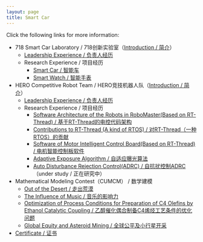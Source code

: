 ```yaml
---
layout: page
title: Smart Car
---
```


Click the following links for more information:

- 718 Smart Car Laboratory / 718创新实验室（[Introduction / 简介](https://zuozuojia.github.io/posts/718introduction)）
    - [Leadership Experience / 负责人经历](https://zuozuojia.github.io/posts/718leader)
    - Research Experience / 项目经历
        - [Smart Car / 智能车](https://zuozuojia.github.io/posts/718smartcar)
        - [Smart Watch / 智能手表](https://zuozuojia.github.io/posts/718smartwatch)
- HERO Competitive Robot Team / HERO竞技机器人队（[Introduction / 简介](https://zuozuojia.github.io/posts/HEROintroduction)）
    - [Leadership Experience / 负责人经历](https://zuozuojia.github.io/posts/HEROleader)
    - Research Experience / 项目经历
        - [Software Architecture of the Robots in RoboMaster(Based on RT-Thread) / 基于RT-Thread的电控代码架构](https://zuozuojia.github.io/posts/RMsoftware)
        - [Contributions to RT-Thread (A kind of RTOS) / 对RT-Thread（一种RTOS）的贡献](https://zuozuojia.github.io/posts/RTT)
        - [Software of Motor Intelligent Control Board(Based on RT-Thread) / 电机智能控制板软件](https://zuozuojia.github.io/posts/Motor)
        - [Adaptive Exposure Algorithm / 自适应曝光算法](https://zuozuojia.github.io/posts/AdaptiveExposure)
        - [Auto Disturbance Rejection Control(ADRC) / 自抗扰控制ADRC](https://zuozuojia.github.io/posts/ADRC)（under study / 正在研究中）
- Mathematical Modeling Contest（CUMCM） / 数学建模
    - [Out of the Desert / 走出荒漠](https://zuozuojia.github.io/posts/desert)
    - [The Influence of Music / 音乐的影响力](https://zuozuojia.github.io/posts/music)
    - [Optimization of Process Conditions for Preparation of C4 Olefins by Ethanol Catalytic Coupling / 乙醇催化偶合制备C4烯烃工艺条件的优化问题](https://zuozuojia.github.io/posts/C4)
    - [Global Equity and Asteroid Mining / 全球公平及小行星开采](https://zuozuojia.github.io/posts/fair)
- [Certificate / 证书](https://zuozuojia.github.io/posts/certificate)


